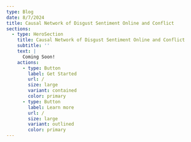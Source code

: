 ```yaml
---
type: Blog
date: 8/7/2024
title: Causal Network of Disgust Sentiment Online and Conflict
sections:
  - type: HeroSection
    title: Causal Network of Disgust Sentiment Online and Conflict
    subtitle: ''
    text: |
      Coming Soon!
    actions:
      - type: Button
        label: Get Started
        url: /
        size: large
        variant: contained
        color: primary
      - type: Button
        label: Learn more
        url: /
        size: large
        variant: outlined
        color: primary
---
```

